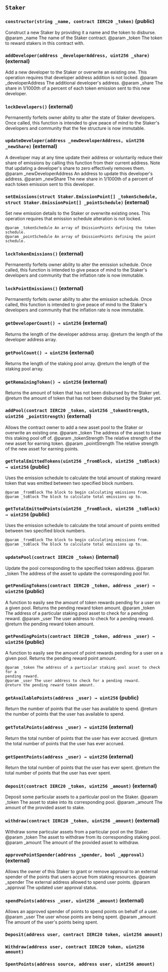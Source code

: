 ## `Staker`






### `constructor(string _name, contract IERC20 _token)` (public)

Construct a new Staker by providing it a name and the token to disburse.
    @param _name The name of the Staker contract.
    @param _token The token to reward stakers in this contract with.



### `addDeveloper(address _developerAddress, uint256 _share)` (external)

Add a new developer to the Staker or overwrite an existing one.
    This operation requires that developer address addition is not locked.
    @param _developerAddress The additional developer's address.
    @param _share The share in 1/1000th of a percent of each token emission sent
    to this new developer.



### `lockDevelopers()` (external)

Permanently forfeits owner ability to alter the state of Staker developers.
    Once called, this function is intended to give peace of mind to the Staker's
    developers and community that the fee structure is now immutable.



### `updateDeveloper(address _newDeveloperAddress, uint256 _newShare)` (external)

A developer may at any time update their address or voluntarily reduce their
    share of emissions by calling this function from their current address.
    Note that updating a developer's share to zero effectively removes them.
    @param _newDeveloperAddress An address to update this developer's address.
    @param _newShare The new share in 1/1000th of a percent of each token
    emission sent to this developer.



### `setEmissions(struct Staker.EmissionPoint[] _tokenSchedule, struct Staker.EmissionPoint[] _pointSchedule)` (external)

Set new emission details to the Staker or overwrite existing ones.
    This operation requires that emission schedule alteration is not locked.

    @param _tokenSchedule An array of EmissionPoints defining the token schedule.
    @param _pointSchedule An array of EmissionPoints defining the point schedule.



### `lockTokenEmissions()` (external)

Permanently forfeits owner ability to alter the emission schedule.
    Once called, this function is intended to give peace of mind to the Staker's
    developers and community that the inflation rate is now immutable.



### `lockPointEmissions()` (external)

Permanently forfeits owner ability to alter the emission schedule.
    Once called, this function is intended to give peace of mind to the Staker's
    developers and community that the inflation rate is now immutable.



### `getDeveloperCount() → uint256` (external)

Returns the length of the developer address array.
    @return the length of the developer address array.



### `getPoolCount() → uint256` (external)

Returns the length of the staking pool array.
    @return the length of the staking pool array.



### `getRemainingToken() → uint256` (external)

Returns the amount of token that has not been disbursed by the Staker yet.
    @return the amount of token that has not been disbursed by the Staker yet.



### `addPool(contract IERC20 _token, uint256 _tokenStrength, uint256 _pointStrength)` (external)

Allows the contract owner to add a new asset pool to the Staker or overwrite
    an existing one.
    @param _token The address of the asset to base this staking pool off of.
    @param _tokenStrength The relative strength of the new asset for earning token.
    @param _pointStrength The relative strength of the new asset for earning points.



### `getTotalEmittedTokens(uint256 _fromBlock, uint256 _toBlock) → uint256` (public)

Uses the emission schedule to calculate the total amount of staking reward
    token that was emitted between two specified block numbers.

    @param _fromBlock The block to begin calculating emissions from.
    @param _toBlock The block to calculate total emissions up to.



### `getTotalEmittedPoints(uint256 _fromBlock, uint256 _toBlock) → uint256` (public)

Uses the emission schedule to calculate the total amount of points
    emitted between two specified block numbers.

    @param _fromBlock The block to begin calculating emissions from.
    @param _toBlock The block to calculate total emissions up to.



### `updatePool(contract IERC20 _token)` (internal)

Update the pool corresponding to the specified token address.
    @param _token The address of the asset to update the corresponding pool for.



### `getPendingTokens(contract IERC20 _token, address _user) → uint256` (public)

A function to easily see the amount of token rewards pending for a user on a
    given pool. Returns the pending reward token amount.
    @param _token The address of a particular staking pool asset to check for a
    pending reward.
    @param _user The user address to check for a pending reward.
    @return the pending reward token amount.



### `getPendingPoints(contract IERC20 _token, address _user) → uint256` (public)

A function to easily see the amount of point rewards pending for a user on a
    given pool. Returns the pending reward point amount.

    @param _token The address of a particular staking pool asset to check for a
    pending reward.
    @param _user The user address to check for a pending reward.
    @return the pending reward token amount.



### `getAvailablePoints(address _user) → uint256` (public)

Return the number of points that the user has available to spend.
    @return the number of points that the user has available to spend.



### `getTotalPoints(address _user) → uint256` (external)

Return the total number of points that the user has ever accrued.
    @return the total number of points that the user has ever accrued.



### `getSpentPoints(address _user) → uint256` (external)

Return the total number of points that the user has ever spent.
    @return the total number of points that the user has ever spent.



### `deposit(contract IERC20 _token, uint256 _amount)` (external)

Deposit some particular assets to a particular pool on the Staker.
    @param _token The asset to stake into its corresponding pool.
    @param _amount The amount of the provided asset to stake.



### `withdraw(contract IERC20 _token, uint256 _amount)` (external)

Withdraw some particular assets from a particular pool on the Staker.
    @param _token The asset to withdraw from its corresponding staking pool.
    @param _amount The amount of the provided asset to withdraw.



### `approvePointSpender(address _spender, bool _approval)` (external)

Allows the owner of this Staker to grant or remove approval to an external
    spender of the points that users accrue from staking resources.
    @param _spender The external address allowed to spend user points.
    @param _approval The updated user approval status.



### `spendPoints(address _user, uint256 _amount)` (external)

Allows an approved spender of points to spend points on behalf of a user.
    @param _user The user whose points are being spent.
    @param _amount The amount of the user's points being spent.




### `Deposit(address user, contract IERC20 token, uint256 amount)`





### `Withdraw(address user, contract IERC20 token, uint256 amount)`





### `SpentPoints(address source, address user, uint256 amount)`





